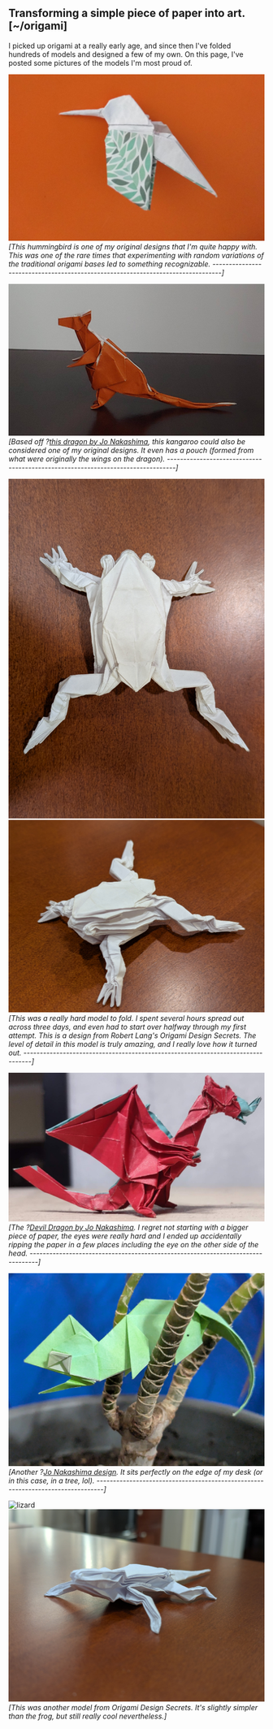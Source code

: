 Transforming a simple piece of paper into art.                       [~/origami]
--------------------------------------------------------------------------------

I picked up origami at a really early age, and since then I've folded hundreds
of models and designed a few of my own. On this page, I've posted some pictures
of the models I'm most proud of.

![hummingbird](/img/origami/hummingbird.jpg)
*[This hummingbird is one of my original designs that I'm quite happy with. This
was one of the rare times that experimenting with random variations of the
traditional origami bases led to something recognizable.
--------------------------------------------------------------------------------]*

![kangaroo](/img/origami/kangaroo.jpg)
*[Based off ?[this dragon by Jo Nakashima](https://jonakashima.com.br/2015/07/24/origami-dragons), this kangaroo could also be considered
one of my original designs. It even has a pouch (formed from what were
originally the wings on the dragon).
--------------------------------------------------------------------------------]*

![frog](/img/origami/frog_top.jpg)
![frog](/img/origami/frog_perspective.jpg)
*[This was a really hard model to fold. I spent several hours spread out across
three days, and even had to start over halfway through my first attempt. This is
a design from Robert Lang's Origami Design Secrets. The level of detail in this
model is truly amazing, and I really love how it turned out.
--------------------------------------------------------------------------------]*

![dragon](/img/origami/dragon.jpg)
*[The ?[Devil Dragon by Jo Nakashima](https://jonakashima.com.br/2021/02/17/devil-dragon-v3). I regret not starting with a bigger piece of
paper, the eyes were really hard and I ended up accidentally ripping the paper
in a few places including the eye on the other side of the head.
--------------------------------------------------------------------------------]*

![chameleon](/img/origami/chameleon.jpg)
*[Another ?[Jo Nakashima design](https://jonakashima.com.br/2021/11/10/origami-chameleon). It sits perfectly on the edge of my desk (or in
this case, in a tree, lol).
--------------------------------------------------------------------------------]*

![lizard](/img/origami/lizard_top.jpg)
![lizard](/img/origami/lizard_perspective.jpg)
*[This was another model from Origami Design Secrets. It's slightly simpler than
the frog, but still really cool nevertheless.]*

